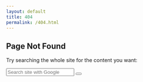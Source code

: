 ```yaml
---
layout: default
title: 404 
permalink: /404.html
---
```


<h2><i class="icon fa-solid fa-heart-crack"></i> Page Not Found</h2>

<p class="center">Try searching the whole site for the content you want:</p>

<form onsubmit="onSiteSearchSubmit(event)">
  <input type="text" name="query" placeholder="Search site with Google" />
  <button type="submit" class="button" aria-label="search site">
    <i class="icon fa-solid fa-magnifying-glass"></i>
  </button>
</form>
